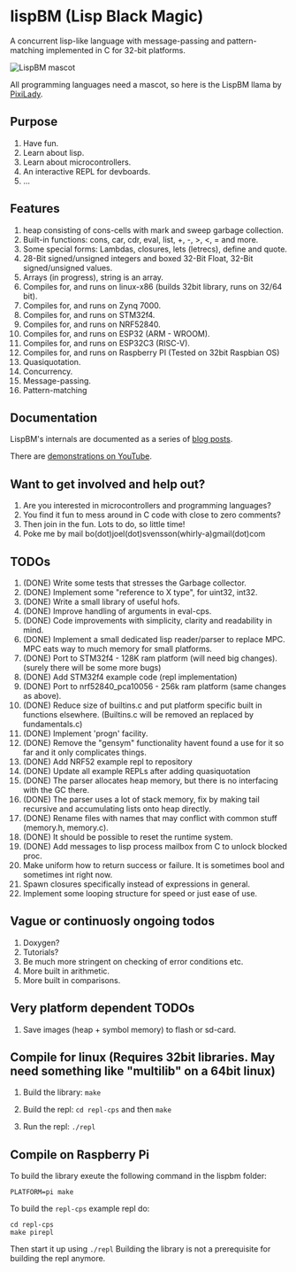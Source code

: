 # lispBM (Lisp Black Magic)

A concurrent lisp-like language with message-passing and
pattern-matching implemented in C for 32-bit platforms.

![LispBM mascot](https://github.com/svenssonjoel/lispBM/blob/master/mascot/lispbm_llama_small.png)

All programming languages need a mascot, so here is the LispBM llama by [PixiLady](https://www.instagram.com/pixiladyart/).

## Purpose
1. Have fun.
2. Learn about lisp.
3. Learn about microcontrollers.
4. An interactive REPL for devboards.
5. ...

## Features
1. heap consisting of cons-cells with mark and sweep garbage collection.
2. Built-in functions: cons, car, cdr, eval, list, +, -, >, <, = and more.
3. Some special forms: Lambdas, closures, lets (letrecs), define and quote.
4. 28-Bit signed/unsigned integers and boxed 32-Bit Float, 32-Bit signed/unsigned values.
5. Arrays (in progress), string is an array.
6. Compiles for, and runs on linux-x86 (builds 32bit library, runs on 32/64 bit).
7. Compiles for, and runs on Zynq 7000.
8. Compiles for, and runs on STM32f4.
9. Compiles for, and runs on NRF52840.
10. Compiles for, and runs on ESP32 (ARM - WROOM).
11. Compiles for, and runs on ESP32C3 (RISC-V).
12. Compiles for, and runs on Raspberry PI (Tested on 32bit Raspbian OS)
13. Quasiquotation.
14. Concurrency.
15. Message-passing.
16. Pattern-matching

## Documentation
LispBM's internals are documented as a series of [blog posts](http://svenssonjoel.github.io).

There are [demonstrations on YouTube](https://youtube.com/playlist?list=PLtf_3TaqZoDOQqZcB9Yj-R1zS2DWDZ9q9).

## Want to get involved and help out?
1. Are you interested in microcontrollers and programming languages?
2. You find it fun to mess around in C code with close to zero comments?
3. Then join in the fun. Lots to do, so little time!
4. Poke me by mail bo(dot)joel(dot)svensson(whirly-a)gmail(dot)com

## TODOs
1. (DONE) Write some tests that stresses the Garbage collector.
2. (DONE) Implement some "reference to X type", for uint32, int32.
3. (DONE) Write a small library of useful hofs.
4. (DONE) Improve handling of arguments in eval-cps.
5. (DONE) Code improvements with simplicity, clarity  and readability in mind.
6. (DONE) Implement a small dedicated lisp reader/parser to replace MPC. MPC eats way to much memory for small platforms.
7. (DONE) Port to STM32f4 - 128K ram platform (will need big changes). (surely there will be some more bugs)
8. (DONE) Add STM32f4 example code (repl implementation)
9. (DONE) Port to nrf52840_pca10056 - 256k ram platform (same changes as above).
10. (DONE) Reduce size of builtins.c and put platform specific built in functions elsewhere. (Builtins.c will be removed an replaced by fundamentals.c) 
11. (DONE) Implement 'progn' facility.
12. (DONE) Remove the "gensym" functionality havent found a use for it so far and it only complicates things.
13. (DONE) Add NRF52 example repl to repository
14. (DONE) Update all example REPLs after adding quasiquotation
15. (DONE) The parser allocates heap memory, but there is no interfacing with the GC there.
16. (DONE) The parser uses a lot of stack memory, fix by making tail recursive and accumulating lists onto heap directly. 
17. (DONE) Rename files with names that may conflict with common stuff (memory.h, memory.c). 
18. (DONE) It should be possible to reset the runtime system.
19. (DONE) Add messages to lisp process mailbox from C to unlock blocked proc.
20. Make uniform how to return success or failure. It is sometimes bool and sometimes int right now. 
21. Spawn closures specifically instead of expressions in general.
22. Implement some looping structure for speed or just ease of use.

## Vague or continuosly ongoing todos 
1. Doxygen?
2. Tutorials?
3. Be much more stringent on checking of error conditions etc.
4. More built in arithmetic.
5. More built in comparisons.

## Very platform dependent TODOs 
1. Save images (heap + symbol memory) to flash or sd-card.

## Compile for linux (Requires 32bit libraries. May need something like "multilib" on a 64bit linux)
1. Build the library: `make`

2. Build the repl: `cd repl-cps` and then `make`

3. Run the repl: `./repl`


## Compile on Raspberry Pi

To build the library exeute the following command in the lispbm folder:

```
PLATFORM=pi make
```

To build the `repl-cps` example repl do:

```
cd repl-cps
make pirepl
```

Then start it up using `./repl`
Building the library is not a prerequisite for building the repl anymore.
